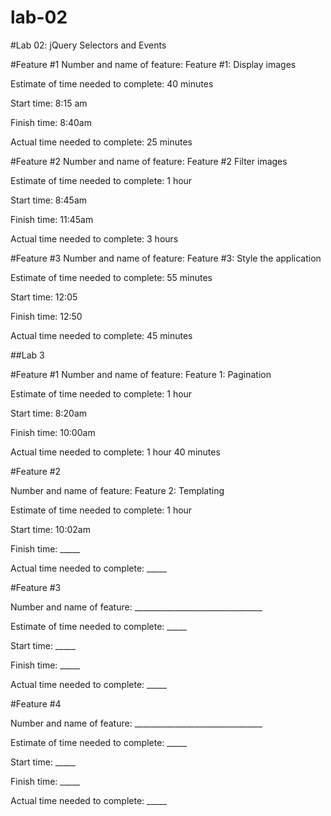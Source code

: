 # lab-02
#Lab 02: jQuery Selectors and Events

#Feature #1
Number and name of feature: Feature #1: Display images

Estimate of time needed to complete: 40 minutes

Start time: 8:15 am

Finish time: 8:40am

Actual time needed to complete: 25 minutes

#Feature #2
Number and name of feature: Feature #2 Filter images

Estimate of time needed to complete: 1 hour

Start time: 8:45am

Finish time: 11:45am

Actual time needed to complete: 3 hours

#Feature #3
Number and name of feature: Feature #3: Style the application

Estimate of time needed to complete: 55 minutes

Start time: 12:05

Finish time: 12:50

Actual time needed to complete: 45 minutes

##Lab 3

#Feature #1
Number and name of feature: Feature 1: Pagination

Estimate of time needed to complete: 1 hour

Start time: 8:20am

Finish time: 10:00am

Actual time needed to complete: 1 hour 40 minutes

#Feature #2

Number and name of feature: Feature 2: Templating

Estimate of time needed to complete: 1 hour

Start time: 10:02am

Finish time: _____

Actual time needed to complete: _____

#Feature #3

Number and name of feature: ________________________________

Estimate of time needed to complete: _____

Start time: _____

Finish time: _____

Actual time needed to complete: _____

#Feature #4

Number and name of feature: ________________________________

Estimate of time needed to complete: _____

Start time: _____

Finish time: _____

Actual time needed to complete: _____
